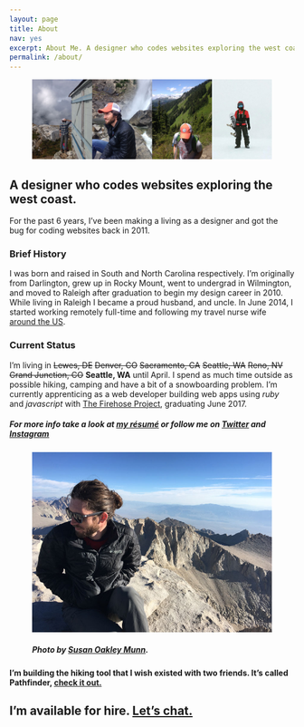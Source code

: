 ```yaml
---
layout: page
title: About
nav: yes
excerpt: About Me. A designer who codes websites exploring the west coast.
permalink: /about/        
---
```

<figure class="full-width">
    <img src="/images/about-collage2.jpg" alt="About Me" />
</figure>
<section>  
    <div class="row">
        <h1 class="wrapper">A designer who codes websites exploring the west coast.</h1>
        <div class="half wrapper">
            <p>For the past 6 years, I&rsquo;ve been making a living as a designer and got the bug for coding websites back in 2011.</p>
            <h3>Brief History</h3>
            <p>I was born and raised in South and North Carolina respectively. I&rsquo;m originally from Darlington, grew up in Rocky Mount, went to undergrad in Wilmington, and moved to Raleigh after graduation to begin my design career in 2010. While living in Raleigh I became a proud husband, and uncle. In June 2014, I started working remotely full-time and following my travel nurse wife <a href="http://susanandjustin.us">around the US</a>.</p>
            <h3>Current Status</h3>
            <p>I&rsquo;m living in <del>Lewes,&nbsp;DE</del> <del>Denver,&nbsp;CO</del> <del>Sacramento,&nbsp;CA</del> <del>Seattle,&nbsp;WA</del> <del>Reno, NV</del> <del>Grand Junction, CO</del> <strong>Seattle, WA</strong> until April. I spend as much time outside as possible hiking, camping and have a bit of a snowboarding problem. I&rsquo;m currently apprenticing as a web developer building web apps using <em>ruby</em> and <em>javascript</em> with <a href="http://www.thefirehoseproject.com/">The&nbsp;Firehose&nbsp;Project</a>, graduating June 2017.</p>
            <h5>For more info take a look at <a href="https://www.linkedin.com/in/jwmunn">my résumé</a> or follow me on <a href="https://twitter.com/jwmunn">Twitter</a> and <a href="https://www.instagram.com/jwmunn/">Instagram</a></h5>  
        </div>
        <div class="half">
            <figure><img src="/images/about-bio.jpg" alt="Mt. Whitney Summit" />
            <h5>Photo by <a href="https://www.instagram.com/susanjmunn/">Susan Oakley Munn</a>.</h5></figure>
            <h4 class="light-grey">I&rsquo;m building the hiking tool that I wish existed with two friends. It&rsquo;s called Pathfinder, <a href="http://pathfinderhikes.com">check it out.</a></h4>
        </div>
    </div>
</section>
<section id="contact">
    <h2>I&rsquo;m available for hire. <a href="mailto:contact@justinmunn.co">Let&rsquo;s chat.</a></h2>
</section>


